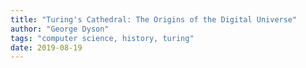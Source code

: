 ```yaml
---
title: "Turing's Cathedral: The Origins of the Digital Universe"
author: "George Dyson"
tags: "computer science, history, turing"
date: 2019-08-19
---
```



